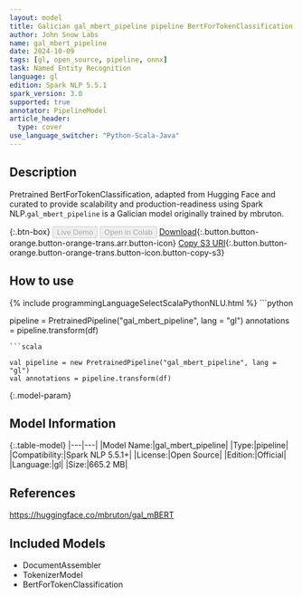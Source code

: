 ```yaml
---
layout: model
title: Galician gal_mbert_pipeline pipeline BertForTokenClassification from mbruton
author: John Snow Labs
name: gal_mbert_pipeline
date: 2024-10-09
tags: [gl, open_source, pipeline, onnx]
task: Named Entity Recognition
language: gl
edition: Spark NLP 5.5.1
spark_version: 3.0
supported: true
annotator: PipelineModel
article_header:
  type: cover
use_language_switcher: "Python-Scala-Java"
---
```


## Description

Pretrained BertForTokenClassification, adapted from Hugging Face and curated to provide scalability and production-readiness using Spark NLP.`gal_mbert_pipeline` is a Galician model originally trained by mbruton.

{:.btn-box}
<button class="button button-orange" disabled>Live Demo</button>
<button class="button button-orange" disabled>Open in Colab</button>
[Download](https://s3.amazonaws.com/auxdata.johnsnowlabs.com/public/models/gal_mbert_pipeline_gl_5.5.1_3.0_1728461696272.zip){:.button.button-orange.button-orange-trans.arr.button-icon}
[Copy S3 URI](s3://auxdata.johnsnowlabs.com/public/models/gal_mbert_pipeline_gl_5.5.1_3.0_1728461696272.zip){:.button.button-orange.button-orange-trans.button-icon.button-copy-s3}

## How to use



<div class="tabs-box" markdown="1">
{% include programmingLanguageSelectScalaPythonNLU.html %}
```python

pipeline = PretrainedPipeline("gal_mbert_pipeline", lang = "gl")
annotations =  pipeline.transform(df)   

```
```scala

val pipeline = new PretrainedPipeline("gal_mbert_pipeline", lang = "gl")
val annotations = pipeline.transform(df)

```
</div>

{:.model-param}
## Model Information

{:.table-model}
|---|---|
|Model Name:|gal_mbert_pipeline|
|Type:|pipeline|
|Compatibility:|Spark NLP 5.5.1+|
|License:|Open Source|
|Edition:|Official|
|Language:|gl|
|Size:|665.2 MB|

## References

https://huggingface.co/mbruton/gal_mBERT

## Included Models

- DocumentAssembler
- TokenizerModel
- BertForTokenClassification
